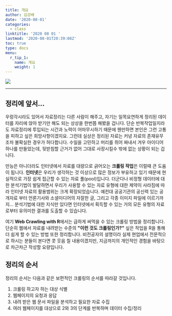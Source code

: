 ```yaml
---
title: 개요
author: 김강배
date: '2020-08-01'
categories:
  - class
linktitle: '2020 08 01 '
lastmod: '2020-08-01T20:39:08Z'
toc: true
type: docs
menu:
  r_tip_1:
    name: 개요
    weight: 1
---
```

![](https://user-images.githubusercontent.com/30010992/89122878-fe867980-d505-11ea-812f-50da4890223b.png)

---

## **정리에 앞서...**

우렁각시라도 있어서 자료정리는 다른 사람이 해주고, 자기는 일목요연하게 정리된 데이터를 자리에 앉아 받기만 해도 되는 상상을 한번쯤 해봤을 겁니다. 단순 반복작업일지라도 자료정리에 투입되는 시간과 노력이 어마무시하기 때문에 웬만하면 본인은 그런 고통을 피하고 싶은 희망사항이겠지요. 그런데 실상은 정리된 자료는 커녕 자료의 존재유무조차 불확실한 경우가 허다합니다. 수일을 고민하고 머리를 쥐어 짜내서 겨우 아이디어 하나를 만들었는데, 뒷받침할 근거가 없어 그대로 사장시킬수 밖에 없는 상황이 되는 겁니다. 

만능은 아니더라도 인터넷에서 자료를 대량으로 긁어오는 **크롤링 작업**은 이럴때 큰 도움이 됩니다. **인터넷**은 우리가 생각하는 것 이상으로 많은 정보가 부유하고 있기 때문에 현실적으로 가장 쉽게 접근할 수 있는 자료 풀(pool)입니다. 더군다나 비정형 데이터에 대한 분석기법이 발달하면서 우리가 사용할 수 있는 자료 유형에 대한 제약이 사라짐에 따라 인터넷 자료의 활용범위는 크게 확장되었습니다. 예컨대 공공기관의 공신력 있는 공개자료 부터 언론기사와 소셜미디어의 자잘한 글, 그리고 각종 이미지 파일에 이르기까지... 분석기법에 대한 지식만 있다면 인터넷에서 획득할 수 있는 거의 모든 유형의 자료로부터 유의미한 결과를 도출할 수 있습니다. 

여기 **Web Crawling with R**에서는 급하게 써먹을 수 있는 크롤링 방법을 정리합니다. 단순히 웹에서 자료를 내려받는 수준의 **"이런 것도 크롤링인가?"** 싶은 작업을 R을 통해 더 쉽게 할 수 있는 방법 또한 정리합니다. 비전공자의 설명이라 실제 현업에서 전문적으로 하시는 분들이 본다면 콧 웃음 칠 내용이겠지만, 지금까지의 개인적인 경험을 바탕으로 차근차근 작성할 요량입니다.  



## **정리의 순서**

정리의 순서는 다음과 같은 보편적인 크롤링의 순서를 따라갈 것입니다.

1. 크롤링 하고자 하는 대상 식별
2. 웹페이지의 요청과 응답
3. 내려 받은 웹 문서 파일을 분석하고 필요한 자료 수집
4. 여러 웹페이지를 대상으로 2와 3의 단계를 반복하며 데이터 수집/정리
